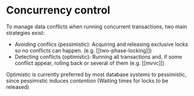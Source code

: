 # Concurrency control
To manage data conflicts when running concurrent transactions, two main strategies exist:

* Avoiding conflics (pessimistic): Acquiring and releasing exclusive locks so no conflicts can happen. (e.g. [[two-phase-locking]])
* Detecting conflicts (optimistic): Running all transactions and, if some conflict appear, rolling back or several of them (e.g. [[mvvc]])

Optimistic is currently preferred by most database systems to pessimistic, since pessimistic induces *contention* (Waiting times for locks to be released)
